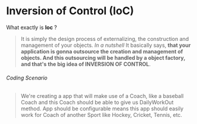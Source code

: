 # Inversion of Control (IoC)
  What exactly is **Ioc** ?
  > It is simply the design process of externalizing, the construction and management of your objects.
  > *In a nutshell* It basically says, **that your application is gonna outsource the creation and management of objects. And this outsourcing will be handled by a object factory, and that's the big idea of INVERSION OF CONTROL**.

  ###### Coding Scenario
   > We're creating a app that will make use of a Coach, like a baseball Coach and this Coach should be able to give us DailyWorkOut method.
   > App should be configurable means this app should easily work for Coach of another Sport like Hockey, Cricket, Tennis, etc.
